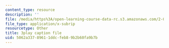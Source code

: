 ```yaml
---
content_type: resource
description: ''
file: /media/https%3A/open-learning-course-data-rc.s3.amazonaws.com/2-003sc-engineering-dynamics-fall-2011/5062a33789611ddcfeb89b2b60fa9b7b_GUvoVvXwoOQ.srt
file_type: application/x-subrip
resourcetype: Other
title: 3play caption file
uid: 5062a337-8961-1ddc-feb8-9b2b60fa9b7b
---
```

